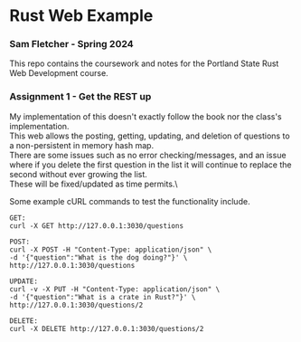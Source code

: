 # Rust Web Example
### Sam Fletcher - Spring 2024
This repo contains the coursework and notes for the Portland State Rust Web Development course.

### Assignment 1 - Get the REST up
My implementation of this doesn't exactly follow the book nor the class's implementation.\
This web allows the posting, getting, updating, and deletion of questions to a non-persistent in memory hash map.\
There are some issues such as no error checking/messages, and an issue where if you delete the first question in the list it will continue to replace the second without ever growing the list.\
These will be fixed/updated as time permits.\

Some example cURL commands to test the functionality include.
```
GET:
curl -X GET http://127.0.0.1:3030/questions  

POST:
curl -X POST -H "Content-Type: application/json" \
-d '{"question":"What is the dog doing?"}' \
http://127.0.0.1:3030/questions

UPDATE:
curl -v -X PUT -H "Content-Type: application/json" \
-d '{"question":"What is a crate in Rust?"}' \
http://127.0.0.1:3030/questions/2

DELETE:
curl -X DELETE http://127.0.0.1:3030/questions/2 
```
